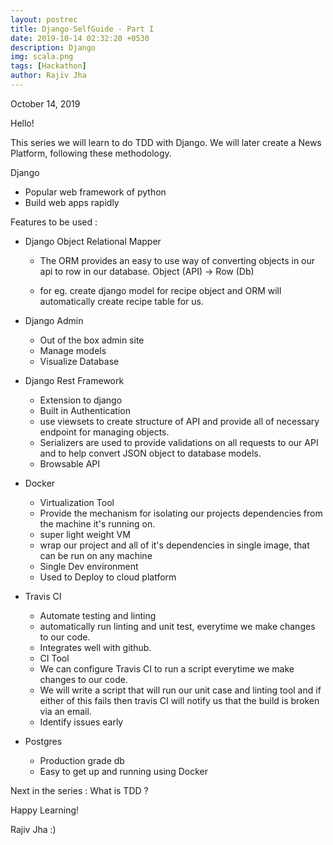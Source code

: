 ```yaml
---
layout: postrec
title: Django-SelfGuide - Part I
date: 2019-10-14 02:32:20 +0530
description: Django
img: scala.png
tags: [Hackathon]
author: Rajiv Jha
---
```

October 14, 2019

Hello!

This series we will learn to do TDD with Django. We will later create a News Platform, following these methodology. 

Django

- Popular web framework of python
- Build web apps rapidly

Features to be used : 
- Django Object Relational Mapper 
  - The ORM provides an easy to use way of converting objects in our api to row in our database.
    Object (API) -> Row (Db)
    
  - for eg. create django model for recipe object and ORM will automatically create recipe table for us.
  
- Django Admin
  - Out of the box admin site
  - Manage models
  - Visualize Database

- Django Rest Framework
  - Extension to django
  - Built in Authentication
  - use viewsets to create structure of API and provide all of necessary endpoint for managing objects.
  - Serializers are used to provide validations on all requests to our API and to help convert JSON object to database models.
  - Browsable API
  
- Docker
  - Virtualization Tool
  - Provide the mechanism for isolating our projects dependencies from the machine it's running on.
  - super light weight VM
  - wrap our project and all of it's dependencies in single image, that can be run on any machine
  - Single Dev environment
  - Used to Deploy to cloud platform

- Travis CI
  - Automate testing and linting
  - automatically run linting and unit test, everytime we make changes to our code.
  - Integrates well with github.
  - CI Tool
  - We can configure Travis CI to run a script everytime we make changes to our code.
  - We will write a script that will run our unit case and linting tool and if either of this fails then travis CI will notify us that the build is broken via an email. 
  - Identify issues early
- Postgres
  - Production grade db
  - Easy to get up and running using Docker
   
Next in the series : What is TDD ?

Happy Learning!

Rajiv Jha :)
 
